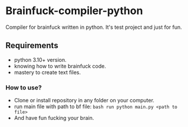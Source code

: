 # Brainfuck-compiler-python
Compiler for brainfuck written in python. It's test project and just for fun. 
## Requirements
* python 3.10+ version.
* knowing how to write brainfuck code.
* mastery to create text files.
### How to use?
* Clone or install repository in any folder on your computer.
* run main file with path to bf file: ```bash run python main.py <path to file>```
* And have fun fucking your brain.
